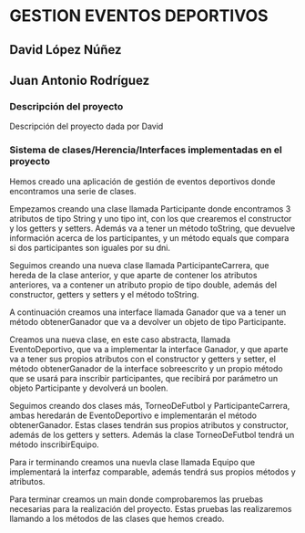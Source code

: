 # GESTION EVENTOS DEPORTIVOS

## David López Núñez
## Juan Antonio Rodríguez

### **Descripción del proyecto**
Descripción del proyecto dada por David

### Sistema de clases/Herencia/Interfaces implementadas en el proyecto
Hemos creado una aplicación de gestión de eventos deportivos donde encontramos una serie de clases.

Empezamos creando una clase llamada Participante donde encontramos 3 atributos de tipo String y uno tipo int, con los que crearemos
el constructor y los getters y setters. Además va a tener un método toString, que devuelve información acerca de los participantes, 
y un método equals que compara si dos participantes son iguales por su dni.

Seguimos creando una nueva clase llamada ParticipanteCarrera, que hereda de la clase anterior, y que aparte de contener los atributos anteriores, 
va a contener un atributo propio de tipo double, además del constructor, getters y setters y el método toString.

A continuación creamos una interface llamada Ganador que va a tener un método obtenerGanador que va a devolver un objeto de tipo Participante.

Creamos una nueva clase, en este caso abstracta, llamada EventoDeportivo, que va a implementar la interface Ganador, 
y que aparte va a tener sus propios atributos con el constructor y getters y setter, el método obtenerGanador de la interface sobreescrito y un propio método que se usará
para inscribir participantes, que recibirá por parámetro un objeto Participante y devolverá un boolen.

Seguimos creando dos clases más, TorneoDeFutbol y ParticipanteCarrera, ambas heredarán de EventoDeportivo e implementarán el método obtenerGanador. 
Estas clases tendrán sus propios atributos y constructor, además de los getters y setters. Además la clase TorneoDeFutbol tendrá un método inscribirEquipo.

Para ir terminando creamos una nuevla clase llamada Equipo que implementará la interfaz comparable, 
además tendrá sus propios métodos y atributos. 

Para terminar creamos un main donde comprobaremos las pruebas necesarias para la realización del proyecto. Estas pruebas las realizaremos llamando a los métodos de las clases que hemos creado.
